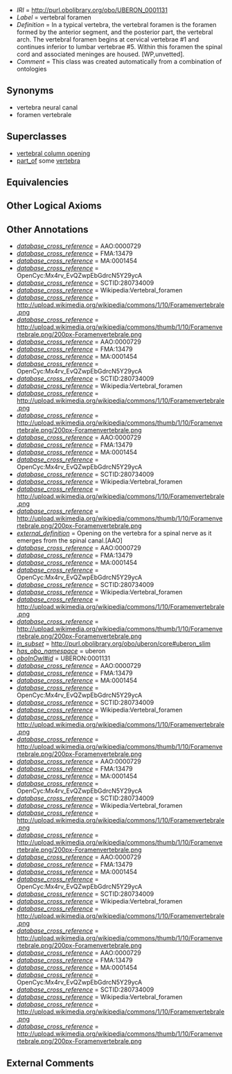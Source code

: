  * *IRI* = http://purl.obolibrary.org/obo/UBERON_0001131
 * *Label* = vertebral foramen
 * *Definition* = In a typical vertebra, the vertebral foramen is the foramen formed by the anterior segment, and the posterior part, the vertebral arch. The vertebral foramen begins at cervical vertebrae #1 and continues inferior to lumbar vertebrae #5. Within this foramen the spinal cord and associated meninges are housed. [WP,unvetted].
 * *Comment* = This class was created automatically from a combination of ontologies

## Synonyms

 * vertebra neural canal
 * foramen vertebrale

## Superclasses

 * [vertebral column opening](../../UBERON/76/UBERON_0010276.md)
 * [part_of](../../BFO/50/BFO_0000050.md) some [vertebra](../../UBERON/12/UBERON_0002412.md)

## Equivalencies


## Other Logical Axioms


## Other Annotations

 * *[database_cross_reference](../../ef/oboInOwl#hasDbXref.md)* = AAO:0000729
 * *[database_cross_reference](../../ef/oboInOwl#hasDbXref.md)* = FMA:13479
 * *[database_cross_reference](../../ef/oboInOwl#hasDbXref.md)* = MA:0001454
 * *[database_cross_reference](../../ef/oboInOwl#hasDbXref.md)* = OpenCyc:Mx4rv_EvQZwpEbGdrcN5Y29ycA
 * *[database_cross_reference](../../ef/oboInOwl#hasDbXref.md)* = SCTID:280734009
 * *[database_cross_reference](../../ef/oboInOwl#hasDbXref.md)* = Wikipedia:Vertebral_foramen
 * *[database_cross_reference](../../ef/oboInOwl#hasDbXref.md)* = http://upload.wikimedia.org/wikipedia/commons/1/10/Foramenvertebrale.png
 * *[database_cross_reference](../../ef/oboInOwl#hasDbXref.md)* = http://upload.wikimedia.org/wikipedia/commons/thumb/1/10/Foramenvertebrale.png/200px-Foramenvertebrale.png
 * *[database_cross_reference](../../ef/oboInOwl#hasDbXref.md)* = AAO:0000729
 * *[database_cross_reference](../../ef/oboInOwl#hasDbXref.md)* = FMA:13479
 * *[database_cross_reference](../../ef/oboInOwl#hasDbXref.md)* = MA:0001454
 * *[database_cross_reference](../../ef/oboInOwl#hasDbXref.md)* = OpenCyc:Mx4rv_EvQZwpEbGdrcN5Y29ycA
 * *[database_cross_reference](../../ef/oboInOwl#hasDbXref.md)* = SCTID:280734009
 * *[database_cross_reference](../../ef/oboInOwl#hasDbXref.md)* = Wikipedia:Vertebral_foramen
 * *[database_cross_reference](../../ef/oboInOwl#hasDbXref.md)* = http://upload.wikimedia.org/wikipedia/commons/1/10/Foramenvertebrale.png
 * *[database_cross_reference](../../ef/oboInOwl#hasDbXref.md)* = http://upload.wikimedia.org/wikipedia/commons/thumb/1/10/Foramenvertebrale.png/200px-Foramenvertebrale.png
 * *[database_cross_reference](../../ef/oboInOwl#hasDbXref.md)* = AAO:0000729
 * *[database_cross_reference](../../ef/oboInOwl#hasDbXref.md)* = FMA:13479
 * *[database_cross_reference](../../ef/oboInOwl#hasDbXref.md)* = MA:0001454
 * *[database_cross_reference](../../ef/oboInOwl#hasDbXref.md)* = OpenCyc:Mx4rv_EvQZwpEbGdrcN5Y29ycA
 * *[database_cross_reference](../../ef/oboInOwl#hasDbXref.md)* = SCTID:280734009
 * *[database_cross_reference](../../ef/oboInOwl#hasDbXref.md)* = Wikipedia:Vertebral_foramen
 * *[database_cross_reference](../../ef/oboInOwl#hasDbXref.md)* = http://upload.wikimedia.org/wikipedia/commons/1/10/Foramenvertebrale.png
 * *[database_cross_reference](../../ef/oboInOwl#hasDbXref.md)* = http://upload.wikimedia.org/wikipedia/commons/thumb/1/10/Foramenvertebrale.png/200px-Foramenvertebrale.png
 * *[external_definition](../../UBPROP/01/UBPROP_0000001.md)* = Opening on the vertebra for a spinal nerve as it emerges from the spinal canal.[AAO]
 * *[database_cross_reference](../../ef/oboInOwl#hasDbXref.md)* = AAO:0000729
 * *[database_cross_reference](../../ef/oboInOwl#hasDbXref.md)* = FMA:13479
 * *[database_cross_reference](../../ef/oboInOwl#hasDbXref.md)* = MA:0001454
 * *[database_cross_reference](../../ef/oboInOwl#hasDbXref.md)* = OpenCyc:Mx4rv_EvQZwpEbGdrcN5Y29ycA
 * *[database_cross_reference](../../ef/oboInOwl#hasDbXref.md)* = SCTID:280734009
 * *[database_cross_reference](../../ef/oboInOwl#hasDbXref.md)* = Wikipedia:Vertebral_foramen
 * *[database_cross_reference](../../ef/oboInOwl#hasDbXref.md)* = http://upload.wikimedia.org/wikipedia/commons/1/10/Foramenvertebrale.png
 * *[database_cross_reference](../../ef/oboInOwl#hasDbXref.md)* = http://upload.wikimedia.org/wikipedia/commons/thumb/1/10/Foramenvertebrale.png/200px-Foramenvertebrale.png
 * *[in_subset](../../et/oboInOwl#inSubset.md)* = http://purl.obolibrary.org/obo/uberon/core#uberon_slim
 * *[has_obo_namespace](../../ce/oboInOwl#hasOBONamespace.md)* = uberon
 * *[oboInOwl#id](../../id/oboInOwl#id.md)* = UBERON:0001131
 * *[database_cross_reference](../../ef/oboInOwl#hasDbXref.md)* = AAO:0000729
 * *[database_cross_reference](../../ef/oboInOwl#hasDbXref.md)* = FMA:13479
 * *[database_cross_reference](../../ef/oboInOwl#hasDbXref.md)* = MA:0001454
 * *[database_cross_reference](../../ef/oboInOwl#hasDbXref.md)* = OpenCyc:Mx4rv_EvQZwpEbGdrcN5Y29ycA
 * *[database_cross_reference](../../ef/oboInOwl#hasDbXref.md)* = SCTID:280734009
 * *[database_cross_reference](../../ef/oboInOwl#hasDbXref.md)* = Wikipedia:Vertebral_foramen
 * *[database_cross_reference](../../ef/oboInOwl#hasDbXref.md)* = http://upload.wikimedia.org/wikipedia/commons/1/10/Foramenvertebrale.png
 * *[database_cross_reference](../../ef/oboInOwl#hasDbXref.md)* = http://upload.wikimedia.org/wikipedia/commons/thumb/1/10/Foramenvertebrale.png/200px-Foramenvertebrale.png
 * *[database_cross_reference](../../ef/oboInOwl#hasDbXref.md)* = AAO:0000729
 * *[database_cross_reference](../../ef/oboInOwl#hasDbXref.md)* = FMA:13479
 * *[database_cross_reference](../../ef/oboInOwl#hasDbXref.md)* = MA:0001454
 * *[database_cross_reference](../../ef/oboInOwl#hasDbXref.md)* = OpenCyc:Mx4rv_EvQZwpEbGdrcN5Y29ycA
 * *[database_cross_reference](../../ef/oboInOwl#hasDbXref.md)* = SCTID:280734009
 * *[database_cross_reference](../../ef/oboInOwl#hasDbXref.md)* = Wikipedia:Vertebral_foramen
 * *[database_cross_reference](../../ef/oboInOwl#hasDbXref.md)* = http://upload.wikimedia.org/wikipedia/commons/1/10/Foramenvertebrale.png
 * *[database_cross_reference](../../ef/oboInOwl#hasDbXref.md)* = http://upload.wikimedia.org/wikipedia/commons/thumb/1/10/Foramenvertebrale.png/200px-Foramenvertebrale.png
 * *[database_cross_reference](../../ef/oboInOwl#hasDbXref.md)* = AAO:0000729
 * *[database_cross_reference](../../ef/oboInOwl#hasDbXref.md)* = FMA:13479
 * *[database_cross_reference](../../ef/oboInOwl#hasDbXref.md)* = MA:0001454
 * *[database_cross_reference](../../ef/oboInOwl#hasDbXref.md)* = OpenCyc:Mx4rv_EvQZwpEbGdrcN5Y29ycA
 * *[database_cross_reference](../../ef/oboInOwl#hasDbXref.md)* = SCTID:280734009
 * *[database_cross_reference](../../ef/oboInOwl#hasDbXref.md)* = Wikipedia:Vertebral_foramen
 * *[database_cross_reference](../../ef/oboInOwl#hasDbXref.md)* = http://upload.wikimedia.org/wikipedia/commons/1/10/Foramenvertebrale.png
 * *[database_cross_reference](../../ef/oboInOwl#hasDbXref.md)* = http://upload.wikimedia.org/wikipedia/commons/thumb/1/10/Foramenvertebrale.png/200px-Foramenvertebrale.png
 * *[database_cross_reference](../../ef/oboInOwl#hasDbXref.md)* = AAO:0000729
 * *[database_cross_reference](../../ef/oboInOwl#hasDbXref.md)* = FMA:13479
 * *[database_cross_reference](../../ef/oboInOwl#hasDbXref.md)* = MA:0001454
 * *[database_cross_reference](../../ef/oboInOwl#hasDbXref.md)* = OpenCyc:Mx4rv_EvQZwpEbGdrcN5Y29ycA
 * *[database_cross_reference](../../ef/oboInOwl#hasDbXref.md)* = SCTID:280734009
 * *[database_cross_reference](../../ef/oboInOwl#hasDbXref.md)* = Wikipedia:Vertebral_foramen
 * *[database_cross_reference](../../ef/oboInOwl#hasDbXref.md)* = http://upload.wikimedia.org/wikipedia/commons/1/10/Foramenvertebrale.png
 * *[database_cross_reference](../../ef/oboInOwl#hasDbXref.md)* = http://upload.wikimedia.org/wikipedia/commons/thumb/1/10/Foramenvertebrale.png/200px-Foramenvertebrale.png

## External Comments


